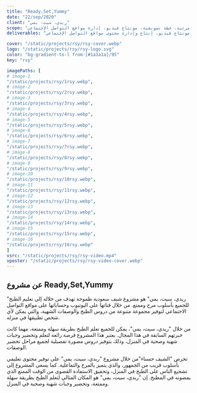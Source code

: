 ```yaml
---
title: "Ready,Set,Yummy"
date: "22/sep/2020"
client: "ريدي، سيت، يمي"
scope: "تصميم شعار وهوية مرئية، خطة تسويقية، مونتاج فيديو، إدارة مواقع التواصل الإجتماعي"
deliverables: "شعار وهوية مرئية، خطة تسويقية متكاملة، مونتاج فيديو، إنتاج وإدارة محتوى مواقع التواصل الإجتماعي"

cover: "/static/projects/rsy/rsy-cover.webp"
logo: "/static/projects/rsy/rsy-logo.svg"
color: "bg-gradient-to-l from-[#1a1a1a]/95"
key: "rsy"

imagePaths: [
# image-1
"/static/projects/rsy/1rsy.webp",
# image-2
"/static/projects/rsy/2rsy.webp",
# image-3
"/static/projects/rsy/3rsy.webp",
# image-4
"/static/projects/rsy/4rsy.webp",
# image-5
"/static/projects/rsy/5rsy.webp",
# image-6
"/static/projects/rsy/6rsy.webp",
# image-7
"/static/projects/rsy/7rsy.webp",
# image-8
"/static/projects/rsy/8rsy.webp",
# image-9
"/static/projects/rsy/9rsy.webp",
# image-10
"/static/projects/rsy/10rsy.webp",
# image-11
"/static/projects/rsy/11rsy.webp",
# image-12
"/static/projects/rsy/12rsy.webp",
# image-13
"/static/projects/rsy/13rsy.webp",
# image-14
"/static/projects/rsy/14rsy.webp",
# image-15
"/static/projects/rsy/15rsy.webp",
# image-16
"/static/projects/rsy/16rsy.webp"
]
vsrc: "/static/projects/rsy/rsy-video.mp4"
vposter: "/static/projects/rsy/rsy-video-cover.webp"
---
```


## عن مشروع Ready,Set,Yummy

"ريدي، سيت، يمي" هو مشروع شيف سعودية طموحة تهدف من خلاله إلى تعليم الطبخ للجميع بأسلوب مرح وممتع. من خلال قناتها على اليوتيوب وحساباتها على مواقع التواصل الاجتماعي لتوفير مجموعة متنوعة من دروس الطبخ والوصفات الشهية، والتي يمكن لأي شخص تطبيقها في منزله.

من خلال "ريدي، سيت، يمي"، يمكن للجميع تعلم الطبخ بطريقة سهلة وممتعة، مهما كانت خبرتهم السابقة في هذا المجال. يعتبر هذا المشروع فرصة رائعة لتعلم وتحضير وجبات شهية وصحية في المنزل، وذلك بتوفير دروس مصورة تفصيلية لجميع مراحل تحضير الوصفات.

تحرص "الشيف حسناء"من خلال مشروع "ريدي، سيت، يمي" على توفير محتوى تعليمي بأسلوب قريب من الجمهور، والذي يتميز بالمرح والتفاعلية. كما يسعى المشروع إلى تشجيع الناس على الطبخ في المنزل، وتحقيق الاستفادة القصوى من الوقت الممتع الذي يمضونه في المطبخ. إن "ريدي، سيت، يمي" هو المكان المثالي لتعلم الطبخ بطريقة سهلة وممتعة، وتحضير وجبات شهية وصحية في المنزل.
